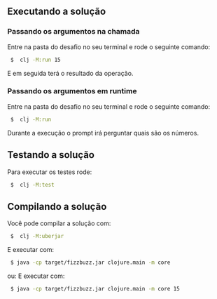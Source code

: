## Executando a solução

### Passando os argumentos na chamada
Entre na pasta do desafio no seu terminal e rode o seguinte comando:
```bash
 $  clj -M:run 15
 ```
E em seguida terá o resultado da operação.

### Passando os argumentos em runtime
Entre na pasta do desafio no seu terminal e rode o seguinte comando:
```bash
 $  clj -M:run
 ```
Durante a execução o prompt irá perguntar quais são os números.

## Testando a solução

Para executar os testes rode:
```bash
 $  clj -M:test
 ```

## Compilando a solução

Você pode compilar a solução com:
```bash
 $  clj -M:uberjar
 ```

E executar com:
```bash
 $ java -cp target/fizzbuzz.jar clojure.main -m core
 ```
ou:
E executar com:
```bash
 $ java -cp target/fizzbuzz.jar clojure.main -m core 15
 ```